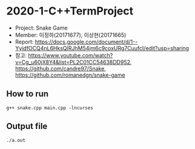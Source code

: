 # 2020-1-C++TermProject
- Project: Snake Game
- Member: 이정하(20171677), 이상현(20171665)
- Report: https://docs.google.com/document/d/1--YyidfOCQ4nL6HksQIRJhM54jm6c9coxURg7CuufcI/edit?usp=sharing
- 참고: https://www.youtube.com/watch?v=Cg_u60jX8Y4&list=PL2C01CC54638DD952, https://github.com/candre97/Snake, https://github.com/romanedgn/snake-game

## How to run 
```g++ snake.cpp main.cpp -lncurses```

## Output file
```./a.out```

